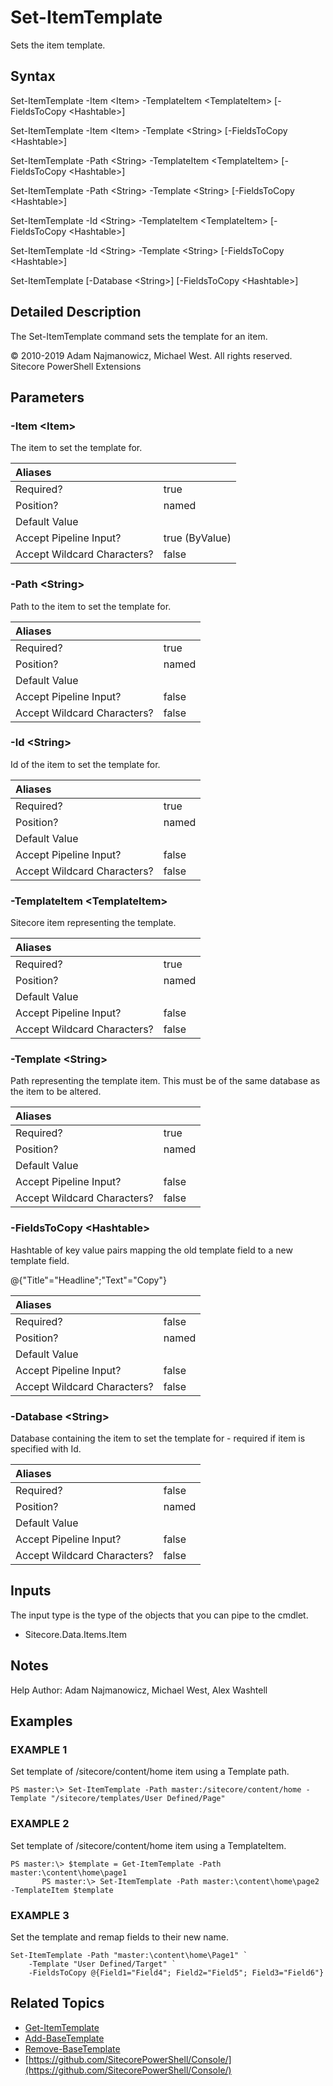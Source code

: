 # Set-ItemTemplate

Sets the item template.

## Syntax

Set-ItemTemplate -Item &lt;Item&gt; -TemplateItem &lt;TemplateItem&gt; \[-FieldsToCopy &lt;Hashtable&gt;\]

Set-ItemTemplate -Item &lt;Item&gt; -Template &lt;String&gt; \[-FieldsToCopy &lt;Hashtable&gt;\]

Set-ItemTemplate -Path &lt;String&gt; -TemplateItem &lt;TemplateItem&gt; \[-FieldsToCopy &lt;Hashtable&gt;\]

Set-ItemTemplate -Path &lt;String&gt; -Template &lt;String&gt; \[-FieldsToCopy &lt;Hashtable&gt;\]

Set-ItemTemplate -Id &lt;String&gt; -TemplateItem &lt;TemplateItem&gt; \[-FieldsToCopy &lt;Hashtable&gt;\]

Set-ItemTemplate -Id &lt;String&gt; -Template &lt;String&gt; \[-FieldsToCopy &lt;Hashtable&gt;\]

Set-ItemTemplate \[-Database &lt;String&gt;\] \[-FieldsToCopy &lt;Hashtable&gt;\]

## Detailed Description

The Set-ItemTemplate command sets the template for an item.

© 2010-2019 Adam Najmanowicz, Michael West. All rights reserved. Sitecore PowerShell Extensions

## Parameters

### -Item  &lt;Item&gt;

The item to set the template for.

| Aliases |  |
| :--- | :--- |
| Required? | true |
| Position? | named |
| Default Value |  |
| Accept Pipeline Input? | true \(ByValue\) |
| Accept Wildcard Characters? | false |

### -Path  &lt;String&gt;

Path to the item to set the template for.

| Aliases |  |
| :--- | :--- |
| Required? | true |
| Position? | named |
| Default Value |  |
| Accept Pipeline Input? | false |
| Accept Wildcard Characters? | false |

### -Id  &lt;String&gt;

Id of the item to set the template for.

| Aliases |  |
| :--- | :--- |
| Required? | true |
| Position? | named |
| Default Value |  |
| Accept Pipeline Input? | false |
| Accept Wildcard Characters? | false |

### -TemplateItem  &lt;TemplateItem&gt;

Sitecore item representing the template.

| Aliases |  |
| :--- | :--- |
| Required? | true |
| Position? | named |
| Default Value |  |
| Accept Pipeline Input? | false |
| Accept Wildcard Characters? | false |

### -Template  &lt;String&gt;

Path representing the template item. This must be of the same database as the item to be altered.

| Aliases |  |
| :--- | :--- |
| Required? | true |
| Position? | named |
| Default Value |  |
| Accept Pipeline Input? | false |
| Accept Wildcard Characters? | false |

### -FieldsToCopy  &lt;Hashtable&gt;

Hashtable of key value pairs mapping the old template field to a new template field.

@{"Title"="Headline";"Text"="Copy"}

| Aliases |  |
| :--- | :--- |
| Required? | false |
| Position? | named |
| Default Value |  |
| Accept Pipeline Input? | false |
| Accept Wildcard Characters? | false |

### -Database  &lt;String&gt;

Database containing the item to set the template for - required if item is specified with Id.

| Aliases |  |
| :--- | :--- |
| Required? | false |
| Position? | named |
| Default Value |  |
| Accept Pipeline Input? | false |
| Accept Wildcard Characters? | false |

## Inputs

The input type is the type of the objects that you can pipe to the cmdlet.

* Sitecore.Data.Items.Item 

## Notes

Help Author: Adam Najmanowicz, Michael West, Alex Washtell

## Examples

### EXAMPLE 1

Set template of /sitecore/content/home item using a Template path.

```text
PS master:\> Set-ItemTemplate -Path master:/sitecore/content/home -Template "/sitecore/templates/User Defined/Page"
```

### EXAMPLE 2

Set template of /sitecore/content/home item using a TemplateItem.

```text
PS master:\> $template = Get-ItemTemplate -Path master:\content\home\page1
       PS master:\> Set-ItemTemplate -Path master:\content\home\page2 -TemplateItem $template
```

### EXAMPLE 3

Set the template and remap fields to their new name.

```text
Set-ItemTemplate -Path "master:\content\home\Page1" `
    -Template "User Defined/Target" `
    -FieldsToCopy @{Field1="Field4"; Field2="Field5"; Field3="Field6"}
```

## Related Topics

* [Get-ItemTemplate](get-itemtemplate.md)
* [Add-BaseTemplate](add-basetemplate.md)
* [Remove-BaseTemplate](remove-basetemplate.md)
* [https://github.com/SitecorePowerShell/Console/](https://github.com/SitecorePowerShell/Console/) 

